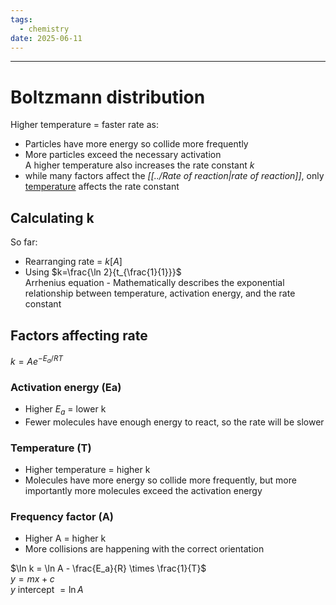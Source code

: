 ```yaml
---
tags:
  - chemistry
date: 2025-06-11
---
```

---  
# Boltzmann distribution  
Higher temperature = faster rate as:  
- Particles have more energy so collide more frequently  
- More particles exceed the necessary activation  
A higher temperature also increases the rate constant $k$  
- while many factors affect the *[[../Rate of reaction|rate of reaction]]*, only <u>temperature</u> affects the rate constant  
## Calculating k  
So far:  
- Rearranging rate = $k[A]$  
- Using $k=\frac{\ln 2}{t_{\frac{1}{1}}}$  
Arrhenius equation - Mathematically describes the exponential relationship between temperature, activation energy, and the rate constant  
  
## Factors affecting rate  
$k=Ae^{-E_a/RT}$  
  
### Activation energy (Ea)  
- Higher $E_a$ = lower k  
- Fewer molecules have enough energy to react, so the rate will be slower  
  
### Temperature (T)  
- Higher temperature = higher k  
- Molecules have more energy so collide more frequently, but more importantly more molecules exceed the activation energy  
  
### Frequency factor (A)  
- Higher A = higher k  
- More collisions are happening with the correct orientation  
  
$\ln k = \ln A - \frac{E_a}{R} \times \frac{1}{T}$  
$y=mx+c$  
$y \text{ intercept } = \ln A$  
